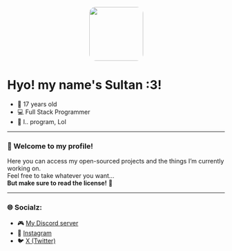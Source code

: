 <p align="center">
  <img src="https://i.ibb.co/vrmRHsR/Picsart-25-07-05-13-01-10-013.png" width="125" style="border-radius: 15px" />
</p>

# Hyo! my name's Sultan :3! 

- 🧠 17 years old  
- 💻 Full Stack Programmer  
- 🎯 I.. program, Lol  

---

### 👋 Welcome to my profile!

Here you can access my open-sourced projects and the things I’m currently working on.  
Feel free to take whatever you want...  
**But make sure to read the license!** 🧾

---

### 🌐 Socialz:

- 🎮 [My Discord server](https://discord.gg/VdEsJajHuM)  
- 📸 [Instagram](https://www.instagram.com/radicll?igsh=NDl4a3N3ZnZzcDJl)  
- 🐦 [X (Twitter)](https://x.com/Radicll?t=-7KiCdcRB1BoDmTls-xzdg&s=09)

<!--
**sillysultan/sillysultan** is a ✨ _special_ ✨ repository because its `README.md` (this file) appears on your GitHub profile.

Here are some ideas to get you started:

- 🔭 I’m currently working on ...
- 🌱 I’m currently learning ...
- 👯 I’m looking to collaborate on ...
- 🤔 I’m looking for help with ...
- 💬 Ask me about ...
- 📫 How to reach me: ...
- 😄 Pronouns: ...
- ⚡ Fun fact: ...
-->
